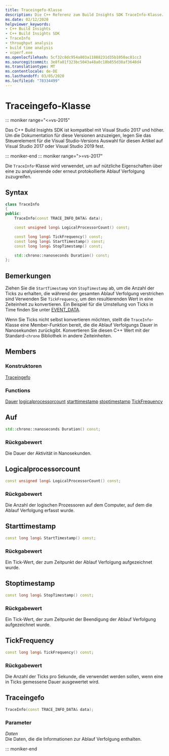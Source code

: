```yaml
---
title: Traceingefo-Klasse
description: Die C++ Referenz zum Build Insights SDK TraceInfo-Klasse.
ms.date: 02/12/2020
helpviewer_keywords:
- C++ Build Insights
- C++ Build Insights SDK
- TraceInfo
- throughput analysis
- build time analysis
- vcperf.exe
ms.openlocfilehash: 5cf32c8dc954a803a11888231d35b1050ac81cc3
ms.sourcegitcommit: 3e8fa01f323bc5043a48a0c18b855d38af3648d4
ms.translationtype: MT
ms.contentlocale: de-DE
ms.lasthandoff: 03/05/2020
ms.locfileid: "78334499"
---
```

# <a name="traceinfo-class"></a>Traceingefo-Klasse

::: moniker range="<=vs-2015"

Das C++ Build Insights SDK ist kompatibel mit Visual Studio 2017 und höher. Um die Dokumentation für diese Versionen anzuzeigen, legen Sie das Steuerelement für die Visual Studio-Versions Auswahl für diesen Artikel auf Visual Studio 2017 oder Visual Studio 2019 fest.

::: moniker-end
::: moniker range=">=vs-2017"

Die `TraceInfo`-Klasse wird verwendet, um auf nützliche Eigenschaften über eine zu analysierende oder erneut protokollierte Ablauf Verfolgung zuzugreifen.

## <a name="syntax"></a>Syntax

```cpp
class TraceInfo
{
public:
    TraceInfo(const TRACE_INFO_DATA& data);

    const unsigned long& LogicalProcessorCount() const;

    const long long& TickFrequency() const;
    const long long& StartTimestamp() const;
    const long long& StopTimestamp() const;

    std::chrono::nanoseconds Duration() const;
};
```

## <a name="remarks"></a>Bemerkungen

Ziehen Sie die `StartTimestamp` von `StopTimestamp` ab, um die Anzahl der Ticks zu erhalten, die während der gesamten Ablauf Verfolgung verstrichen sind Verwenden Sie `TickFrequency`, um den resultierenden Wert in eine Zeiteinheit zu konvertieren. Ein Beispiel für die Umstellung von Ticks in Time finden Sie unter [EVENT_DATA](../c-event-data-types/event-data-struct.md).

Wenn Sie Ticks nicht selbst konvertieren möchten, stellt die `TraceInfo`-Klasse eine Member-Funktion bereit, die die Ablauf Verfolgungs Dauer in Nanosekunden zurückgibt. Konvertieren Sie diesen C++ Wert mit der Standard-`chrono` Bibliothek in andere Zeiteinheiten.

## <a name="members"></a>Members

### <a name="constructors"></a>Konstruktoren

[Traceingefo](#trace-info)

### <a name="functions"></a>Functions

[Dauer](#duration)
[logicalprocessorcount](#logical-processor-count)
[starttimestamp](#start-timestamp)
[stoptimestamp](#stop-timestamp)
[TickFrequency](#tick-frequency)

## <a name="duration"></a>Auf

```cpp
std::chrono::nanoseconds Duration() const;
```

### <a name="return-value"></a>Rückgabewert

Die Dauer der Aktivität in Nanosekunden.

## <a name="logical-processor-count"></a>Logicalprocessorcount

```cpp
const unsigned long& LogicalProcessorCount() const;
```

### <a name="return-value"></a>Rückgabewert

Die Anzahl der logischen Prozessoren auf dem Computer, auf dem die Ablauf Verfolgung erfasst wurde.

## <a name="start-timestamp"></a>Starttimestamp

```cpp
const long long& StartTimestamp() const;
```

### <a name="return-value"></a>Rückgabewert

Ein Tick-Wert, der zum Zeitpunkt der Ablauf Verfolgung aufgezeichnet wurde.

## <a name="stop-timestamp"></a>Stoptimestamp

```cpp
const long long& StopTimestamp() const;
```

### <a name="return-value"></a>Rückgabewert

Ein Tick-Wert, der zum Zeitpunkt der Beendigung der Ablauf Verfolgung aufgezeichnet wurde.

## <a name="tick-frequency"></a>TickFrequency

```cpp
const long long& TickFrequency() const;
```

### <a name="return-value"></a>Rückgabewert

Die Anzahl der Ticks pro Sekunde, die verwendet werden sollen, wenn eine in Ticks gemessene Dauer ausgewertet wird.

## <a name="trace-info"></a>Traceingefo

```cpp
TraceInfo(const TRACE_INFO_DATA& data);
```

### <a name="parameters"></a>Parameter

*Daten*\
Die Daten, die die Informationen zur Ablauf Verfolgung enthalten.

::: moniker-end
